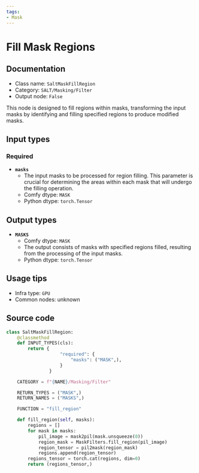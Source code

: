 ```yaml
---
tags:
- Mask
---
```


# Fill Mask Regions
## Documentation
- Class name: `SaltMaskFillRegion`
- Category: `SALT/Masking/Filter`
- Output node: `False`

This node is designed to fill regions within masks, transforming the input masks by identifying and filling specified regions to produce modified masks.
## Input types
### Required
- **`masks`**
    - The input masks to be processed for region filling. This parameter is crucial for determining the areas within each mask that will undergo the filling operation.
    - Comfy dtype: `MASK`
    - Python dtype: `torch.Tensor`
## Output types
- **`MASKS`**
    - Comfy dtype: `MASK`
    - The output consists of masks with specified regions filled, resulting from the processing of the input masks.
    - Python dtype: `torch.Tensor`
## Usage tips
- Infra type: `GPU`
- Common nodes: unknown


## Source code
```python
class SaltMaskFillRegion:
    @classmethod
    def INPUT_TYPES(cls):
        return {
                    "required": {
                        "masks": ("MASK",),
                    }
                }

    CATEGORY = f"{NAME}/Masking/Filter"

    RETURN_TYPES = ("MASK",)
    RETURN_NAMES = ("MASKS",)

    FUNCTION = "fill_region"

    def fill_region(self, masks):
        regions = []
        for mask in masks:
            pil_image = mask2pil(mask.unsqueeze(0))
            region_mask = MaskFilters.fill_region(pil_image)
            region_tensor = pil2mask(region_mask)
            regions.append(region_tensor)
        regions_tensor = torch.cat(regions, dim=0)
        return (regions_tensor,)

```
